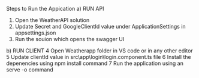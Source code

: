 Steps to Run the Appication
a) RUN API
1. Open the WeatherAPI solution
2. Update Secret and GoogleClientId value under ApplicationSettings in appsettings.json
3. Run the souion which opens the swagger UI

b) RUN CLIENT
4 Open Weatherapp folder in VS code or in any other editor
5 Update clientId value in src\app\login\login.component.ts file
6 Install the depenencies using npm install command
7 Run the application using an serve -o command